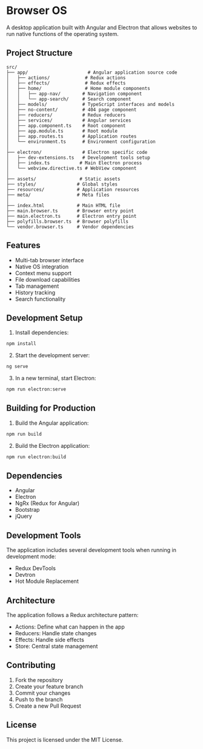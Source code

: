 # Browser OS

A desktop application built with Angular and Electron that allows websites to run native functions of the operating system.

## Project Structure

```
src/
├── app/                      # Angular application source code
│   ├── actions/             # Redux actions
│   ├── effects/             # Redux effects
│   ├── home/                # Home module components
│   │   ├── app-nav/        # Navigation component
│   │   └── app-search/     # Search component
│   ├── models/             # TypeScript interfaces and models
│   ├── no-content/         # 404 page component
│   ├── reducers/           # Redux reducers
│   ├── services/           # Angular services
│   ├── app.component.ts    # Root component
│   ├── app.module.ts       # Root module
│   ├── app.routes.ts       # Application routes
│   └── environment.ts      # Environment configuration
│
├── electron/               # Electron specific code
│   ├── dev-extensions.ts   # Development tools setup
│   ├── index.ts           # Main Electron process
│   └── webview.directive.ts # WebView component
│
├── assets/                # Static assets
├── styles/               # Global styles
├── resources/            # Application resources
├── meta/                 # Meta files
│
├── index.html            # Main HTML file
├── main.browser.ts       # Browser entry point
├── main.electron.ts      # Electron entry point
├── polyfills.browser.ts  # Browser polyfills
└── vendor.browser.ts     # Vendor dependencies
```

## Features

- Multi-tab browser interface
- Native OS integration
- Context menu support
- File download capabilities
- Tab management
- History tracking
- Search functionality

## Development Setup

1. Install dependencies:
```bash
npm install
```

2. Start the development server:
```bash
ng serve
```

3. In a new terminal, start Electron:
```bash
npm run electron:serve
```

## Building for Production

1. Build the Angular application:
```bash
npm run build
```

2. Build the Electron application:
```bash
npm run electron:build
```

## Dependencies

- Angular
- Electron
- NgRx (Redux for Angular)
- Bootstrap
- jQuery

## Development Tools

The application includes several development tools when running in development mode:
- Redux DevTools
- Devtron
- Hot Module Replacement

## Architecture

The application follows a Redux architecture pattern:
- Actions: Define what can happen in the app
- Reducers: Handle state changes
- Effects: Handle side effects
- Store: Central state management

## Contributing

1. Fork the repository
2. Create your feature branch
3. Commit your changes
4. Push to the branch
5. Create a new Pull Request

## License

This project is licensed under the MIT License.